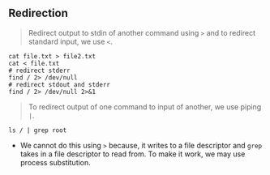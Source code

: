 ## Redirection

> Redirect output to stdin of another command using `>` and to redirect standard input, we use `<`.
```shell
cat file.txt > file2.txt
cat < file.txt
# redirect stderr
find / 2> /dev/null
# redirect stdout and stderr
find / 2> /dev/null 2>&1
```

> To redirect output of one command to input of another, we use piping `|`.
```shell
ls / | grep root
```
* We cannot do this using `>` because, it writes to a file descriptor and `grep` takes in a file descriptor to read from. To make it work, we may use process substitution.
